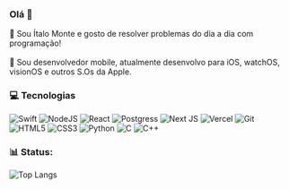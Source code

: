 ### Olá 👋

:milky_way: Sou Ítalo Monte e gosto de resolver problemas do dia a dia com programação!<br/><br/>
📱 Sou desenvolvedor mobile, atualmente desenvolvo para iOS, watchOS, visionOS e outros S.Os da Apple. 

### 💻 Tecnologias

![Swift](https://img.shields.io/badge/swift-F54A2A?style=for-the-badge&logo=swift&logoColor=white)
![NodeJS](https://img.shields.io/badge/node.js-6DA55F?style=for-the-badge&logo=node.js&logoColor=white)
![React](https://img.shields.io/badge/react-%2320232a.svg?style=for-the-badge&logo=react&logoColor=%2361DAFB)
![Postgress](https://img.shields.io/badge/PostgreSQL-316192?style=for-the-badge&logo=postgresql&logoColor=white)
![Next JS](https://img.shields.io/badge/Next-black?style=for-the-badge&logo=next.js&logoColor=white)
![Vercel](https://img.shields.io/badge/Vercel-black?style=for-the-badge&logo=vercel.js&logoColor=white)
![Git](https://img.shields.io/badge/git-%23F05033.svg?style=for-the-badge&logo=git&logoColor=white)
![HTML5](https://img.shields.io/badge/HTML5-E34F26?style=for-the-badge&logo=html5&logoColor=white)
![CSS3](https://img.shields.io/badge/css3-%231572B6.svg?style=for-the-badge&logo=css3&logoColor=white) 
![Python](https://img.shields.io/badge/python-3670A0?style=for-the-badge&logo=python&logoColor=ffdd54)
![C](https://img.shields.io/badge/c-%2300599C.svg?style=for-the-badge&logo=c&logoColor=white)
![C++](https://img.shields.io/badge/C%2B%2B-00599C?style=for-the-badge&logo=c%2B%2B&logoColor=white)


### 📊 Status:

![Top Langs](https://github-readme-stats.vercel.app/api/top-langs/?username=italomonte&layout=compact&theme=radical) 
